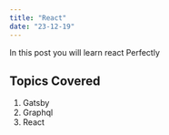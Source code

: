 ```yaml
---
title: "React"
date: "23-12-19"
---
```


In this post you will learn react Perfectly

## Topics Covered

1. Gatsby
2. Graphql
3. React

